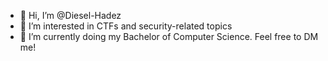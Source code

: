 - 👋 Hi, I’m @Diesel-Hadez
- 👀 I’m interested in CTFs and security-related topics
- 🌱 I’m currently doing my Bachelor of Computer Science.
Feel free to DM me!

<!---
Diesel-Hadez/Diesel-Hadez is a ✨ special ✨ repository because its `README.md` (this file) appears on your GitHub profile.
You can click the Preview link to take a look at your changes.
--->
